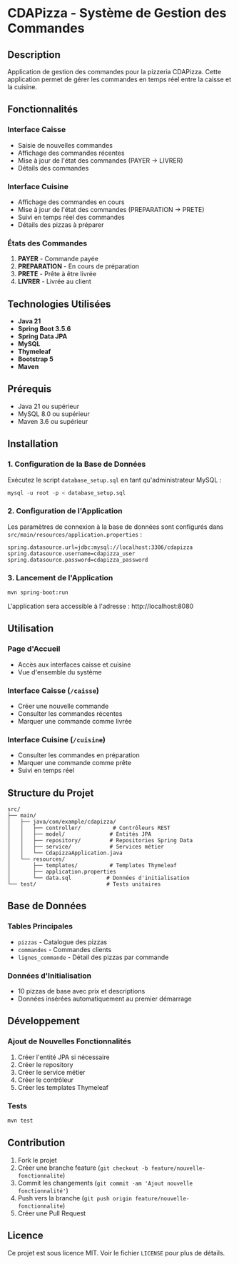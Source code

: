 # CDAPizza - Système de Gestion des Commandes

## Description

Application de gestion des commandes pour la pizzeria CDAPizza. Cette application permet de gérer les commandes en temps réel entre la caisse et la cuisine.

## Fonctionnalités

### Interface Caisse
- Saisie de nouvelles commandes
- Affichage des commandes récentes
- Mise à jour de l'état des commandes (PAYER → LIVRER)
- Détails des commandes

### Interface Cuisine
- Affichage des commandes en cours
- Mise à jour de l'état des commandes (PREPARATION → PRETE)
- Suivi en temps réel des commandes
- Détails des pizzas à préparer

### États des Commandes
1. **PAYER** - Commande payée
2. **PREPARATION** - En cours de préparation
3. **PRETE** - Prête à être livrée
4. **LIVRER** - Livrée au client

## Technologies Utilisées

- **Java 21**
- **Spring Boot 3.5.6**
- **Spring Data JPA**
- **MySQL**
- **Thymeleaf**
- **Bootstrap 5**
- **Maven**

## Prérequis

- Java 21 ou supérieur
- MySQL 8.0 ou supérieur
- Maven 3.6 ou supérieur

## Installation

### 1. Configuration de la Base de Données

Exécutez le script `database_setup.sql` en tant qu'administrateur MySQL :

```sql
mysql -u root -p < database_setup.sql
```

### 2. Configuration de l'Application

Les paramètres de connexion à la base de données sont configurés dans `src/main/resources/application.properties` :

```properties
spring.datasource.url=jdbc:mysql://localhost:3306/cdapizza
spring.datasource.username=cdapizza_user
spring.datasource.password=cdapizza_password
```

### 3. Lancement de l'Application

```bash
mvn spring-boot:run
```

L'application sera accessible à l'adresse : http://localhost:8080

## Utilisation

### Page d'Accueil
- Accès aux interfaces caisse et cuisine
- Vue d'ensemble du système

### Interface Caisse (`/caisse`)
- Créer une nouvelle commande
- Consulter les commandes récentes
- Marquer une commande comme livrée

### Interface Cuisine (`/cuisine`)
- Consulter les commandes en préparation
- Marquer une commande comme prête
- Suivi en temps réel

## Structure du Projet

```
src/
├── main/
│   ├── java/com/example/cdapizza/
│   │   ├── controller/          # Contrôleurs REST
│   │   ├── model/              # Entités JPA
│   │   ├── repository/         # Repositories Spring Data
│   │   ├── service/            # Services métier
│   │   └── CdapizzaApplication.java
│   └── resources/
│       ├── templates/          # Templates Thymeleaf
│       ├── application.properties
│       └── data.sql           # Données d'initialisation
└── test/                      # Tests unitaires
```

## Base de Données

### Tables Principales
- `pizzas` - Catalogue des pizzas
- `commandes` - Commandes clients
- `lignes_commande` - Détail des pizzas par commande

### Données d'Initialisation
- 10 pizzas de base avec prix et descriptions
- Données insérées automatiquement au premier démarrage

## Développement

### Ajout de Nouvelles Fonctionnalités
1. Créer l'entité JPA si nécessaire
2. Créer le repository
3. Créer le service métier
4. Créer le contrôleur
5. Créer les templates Thymeleaf

### Tests
```bash
mvn test
```

## Contribution

1. Fork le projet
2. Créer une branche feature (`git checkout -b feature/nouvelle-fonctionnalite`)
3. Commit les changements (`git commit -am 'Ajout nouvelle fonctionnalité'`)
4. Push vers la branche (`git push origin feature/nouvelle-fonctionnalite`)
5. Créer une Pull Request

## Licence

Ce projet est sous licence MIT. Voir le fichier `LICENSE` pour plus de détails.
